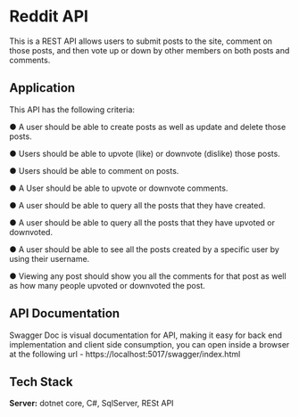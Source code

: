 
# Reddit API 

This is a REST API allows users to submit posts to the site, comment on those posts, and then vote up or down by other members on both posts and comments.


## Application

This API has the following criteria:

●	A user should be able to create posts as well as update and delete those posts.

●	Users should be able to upvote (like) or downvote (dislike) those posts.

●	Users should be able to comment on posts.

●	A User should be able to upvote or downvote comments. 

●	A user should be able to query all the posts that they have created.

●	A user should be able to query all the posts that they have upvoted or downvoted.

●	A user should be able to see all the posts created by a specific user by using their username.

●	Viewing any post should show you all the comments for that post as well as how many people upvoted or downvoted the post.


  
## API Documentation

Swagger Doc is visual documentation for API, making it easy for back end implementation and client side consumption, you can open inside a browser at the following url -
https://localhost:5017/swagger/index.html

## Tech Stack

**Server:** dotnet core, C#, SqlServer, RESt API
